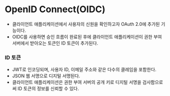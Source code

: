 # OpenID Connect(OIDC)
- 클라이언트 애플리케이션에서 사용자의 신원을 확인하고자 OAuth 2.0에 추가된 기능이다.
- OIDC를 사용하면 승인 흐름이 완료된 후에 클라이언트 애플리케이션이 권한 부여 서버에서 받아오는 토큰인 ID 토큰이 추가된다.
### ID 토큰
- JWT로 인코딩되며, 사용자 ID, 이메일 주소와 같은 다수의 클레임을 포함한다.
- JSON 웹 서명으로 디지털 서명된다.
- 클라이언트 애플리케이션은 권한 부여 서버의 공개 키로 디지털 서명을 검사함으로써 ID 토큰의 정보를 신뢰할 수 있다.